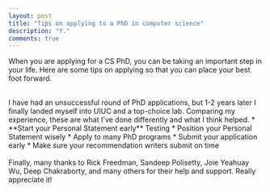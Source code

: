 ```yaml
---
layout: post
title: "Tips on applying to a PhD in computer science"
description: "Y."
comments: true
---
```



When you are applying for a CS PhD, you can be taking an important step in your life. Here are some tips on applying so that you can place your best foot forward. 

<br>
I have had an unsuccessful round of PhD applications, but 1-2 years later I finally landed myself into UIUC and a top-choice lab. Comparing my experience, these are what I've done differently and what I think helped.
* **Start your Personal Statement early**
  Testing
* Position your Personal Statement wisely
* Apply to many PhD programs
* Submit your application early
* Make sure your recommendation writers submit on time
<br />

<br>
Finally, many thanks to Rick Freedman, Sandeep Polisetty, Joie Yeahuay Wu, Deep Chakraborty, and many others for their help and support. Really appreciate it!
<br />


